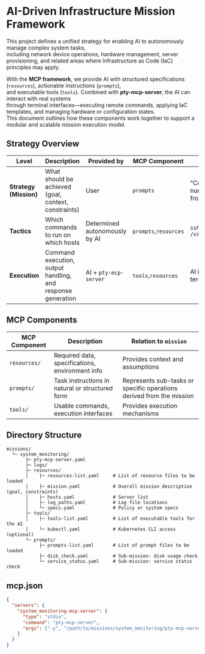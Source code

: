 # AI-Driven Infrastructure Mission Framework

This project defines a unified strategy for enabling AI to autonomously manage complex system tasks,  
including network device operations, hardware management, server provisioning, and related areas where Infrastructure as Code (IaC) principles may apply.

With the **MCP framework**, we provide AI with structured specifications (`resources`), actionable instructions (`prompts`),  
and executable tools (`tools`). Combined with **pty-mcp-server**, the AI can interact with real systems  
through terminal interfaces—executing remote commands, applying IaC templates, and managing hardware or configuration states.  
This document outlines how these components work together to support a modular and scalable mission execution model.


## Strategy Overview

| Level                | Description                                              | Provided by             | MCP Component                         | Example |
|----------------------|----------------------------------------------------------|-------------------------|----------------------------------------|---------|
| **Strategy (Mission)** | What should be achieved (goal, context, constraints)     | User                    | `prompts`                | "Collect and summarize the number of HTTP 500 errors from all web server logs." |
| **Tactics**          | Which commands to run on which hosts                     | Determined autonomously by AI | `prompts`,`resources` | `ssh web01 "grep 500 /var/log/nginx/access.log"` |
| **Execution**        | Command execution, output handling, and response generation | AI + `pty-mcp-server`   | `tools`,`resources`           | AI interacts through virtual terminal prompts |


## MCP Components

| MCP Component | Description                                      | Relation to `mission`            |
|---------------|--------------------------------------------------|----------------------------------|
| `resources/`  | Required data, specifications, environment info  | Provides context and assumptions |
| `prompts/`    | Task instructions in natural or structured form  | Represents sub-tasks or specific operations derived from the mission |
| `tools/`      | Usable commands, execution interfaces            | Provides execution mechanisms    |



## Directory Structure
```
missions/
  └─ system_monitoring/
       ├─ pty-mcp-server.yaml
       ├─ logs/
       ├─ resources/
       │    ├─ resources-list.yaml     # List of resource files to be loaded
       │    ├─ mission.yaml            # Overall mission description (goal, constraints)
       │    ├─ hosts.yaml              # Server list
       │    ├─ log_paths.yaml          # Log file locations
       │    └─ specs.yaml              # Policy or system specs
       ├─ tools/
       │    ├─ tools-list.yaml         # List of executable tools for the AI
       │    └─ kubectl.yaml            # Kubernetes CLI access (optional)
       └─ prompts/
            ├─ prompts-list.yaml       # List of prompt files to be loaded
            ├─ disk_check.yaml         # Sub-mission: disk usage check
            └─ service_status.yaml     # Sub-mission: service status check
```

## mcp.json

```json
{
  "servers": {
    "system_monitoring-mcp-server": {
      "type": "stdio",
      "command": "pty-mcp-server",
      "args": ["-y", "/path/to/missions/system_monitoring/pty-mcp-server.yaml"]
    }
  }
}
```
